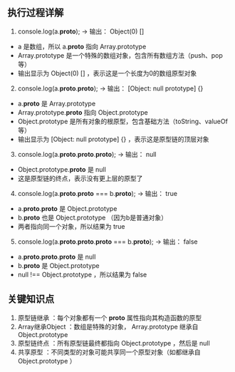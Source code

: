 ## 执行过程详解

 1. console.log(a.__proto__); → 输出： Object(0) []

- a 是数组，所以 a.__proto__ 指向 Array.prototype
- Array.prototype 是一个特殊的数组对象，包含所有数组方法（push、pop等）
- 输出显示为 Object(0) [] ，表示这是一个长度为0的数组原型对象 

2. console.log(a.__proto__.__proto__); → 输出： [Object: null prototype] {}

- a.__proto__ 是 Array.prototype
- Array.prototype.__proto__ 指向 Object.prototype
- Object.prototype 是所有对象的根原型，包含基础方法（toString、valueOf等）
- 输出显示为 [Object: null prototype] {} ，表示这是原型链的顶层对象 

3. console.log(a.__proto__.__proto__.__proto__); → 输出： null

- Object.prototype.__proto__ 是 null
- 这是原型链的终点，表示没有更上层的原型了 

4. console.log(a.__proto__.__proto__ === b.__proto__); → 输出： true

- a.__proto__.__proto__ 是 Object.prototype
- b.__proto__ 也是 Object.prototype （因为b是普通对象）
- 两者指向同一个对象，所以结果为 true 

5. console.log(a.__proto__.__proto__.__proto__ === b.__proto__); → 输出： false

- a.__proto__.__proto__.__proto__ 是 null
- b.__proto__ 是 Object.prototype
- null !== Object.prototype ，所以结果为 false

##  关键知识点

1. 原型链继承 ：每个对象都有一个 __proto__ 属性指向其构造函数的原型
2. Array继承Object ：数组是特殊的对象， Array.prototype 继承自 Object.prototype
3. 原型链终点 ：所有原型链最终都指向 Object.prototype ，然后是 null
4. 共享原型 ：不同类型的对象可能共享同一个原型对象（如都继承自 Object.prototype ）